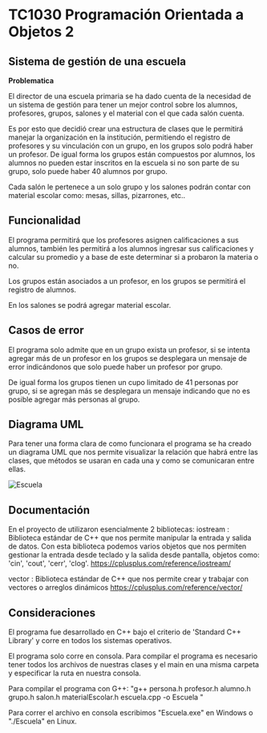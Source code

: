 # TC1030 Programación Orientada a Objetos 2

## Sistema de gestión de una escuela

**Problematica**

El director de una escuela primaria se ha dado cuenta de la necesidad de un sistema de gestión para tener un mejor control sobre los alumnos, profesores, grupos, salones y el material con el que cada salón cuenta.

Es por esto que decidió crear una estructura de clases que le permitirá manejar la organización en la institución, permitiendo el registro de profesores y su vinculación con un grupo, en los grupos solo podrá haber un profesor. De igual forma los grupos están compuestos por alumnos, los alumnos no pueden estar inscritos en la escuela si no son parte de su grupo, solo puede haber 40 alumnos por grupo.

Cada salón le pertenece a un solo grupo y los salones podrán contar con material escolar como: mesas, sillas, pizarrones, etc.. 

## Funcionalidad
El programa permitirá que los profesores asignen calificaciones a sus alumnos, también les permitirá a los alumnos ingresar sus calificaciones y calcular su promedio y a base de este determinar si a probaron la materia o no.

Los grupos están asociados a un profesor, en los grupos se permitirá el registro de alumnos.

En los salones se  podrá agregar material escolar.

## Casos de error
El programa solo admite que en un grupo exista un profesor, si se intenta agregar más de un profesor en los grupos se desplegara un mensaje de error indicándonos que solo puede haber un profesor por grupo.

De igual forma los grupos tienen un cupo limitado de 41 personas por grupo, si se agregan más se desplegara un mensaje indicando que no es posible agregar más personas al grupo.

## Diagrama UML
Para tener una forma clara de como funcionara el programa se ha creado un diagrama UML que nos permite visualizar la relación que habrá entre las clases, que métodos se usaran en cada una y como se comunicaran entre ellas.

![Escuela](https://github.com/FernandaA01711870/TC1030-Programaci-n-Orientada-a-Objetos-2-C-/assets/142357001/9f4f616d-32e8-471e-855b-b0026da73798)

## Documentación
En el proyecto de utilizaron esencialmente 2 bibliotecas:
iostream : Biblioteca estándar de C++ que nos permite manipular la entrada y salida de datos. Con esta biblioteca podemos varios objetos que nos permiten gestionar la entrada desde teclado y la salida desde pantalla, objetos como: 'cin', 'cout', 'cerr', 'clog'. 
https://cplusplus.com/reference/iostream/ 

vector : Biblioteca estándar de C++ que nos permite crear y trabajar con vectores o arreglos dinámicos 
https://cplusplus.com/reference/vector/

## Consideraciones 

El programa fue desarrollado en C++ bajo el criterio de 'Standard C++ Library' y corre en todos los sistemas operativos.

El programa solo corre en consola. 
Para compilar el programa es necesario tener todos los archivos de nuestras clases y el main en una misma carpeta y especificar la ruta en nuestra consola.

Para compilar el programa con G++:
"g++ persona.h profesor.h alumno.h grupo.h salon.h materialEscolar.h escuela.cpp -o Escuela "

Para correr el archivo en consola escribimos "Escuela.exe" en Windows o "./Escuela" en Linux.
